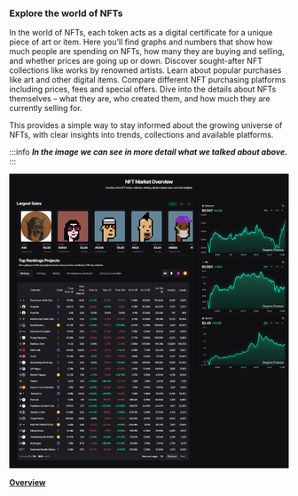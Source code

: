 ### Explore the world of NFTs

In the world of NFTs, each token acts as a digital certificate for a unique piece of art or item. Here you'll find graphs and numbers that show how much people are spending on NFTs, how many they are buying and selling, and whether prices are going up or down. Discover sought-after NFT collections like works by renowned artists. Learn about popular purchases like art and other digital items. Compare different NFT purchasing platforms including prices, fees and special offers. Dive into the details about NFTs themselves – what they are, who created them, and how much they are currently selling for.

This provides a simple way to stay informed about the growing universe of NFTs, with clear insights into trends, collections and available platforms.

:::info ***In the image we can see in more detail what we talked about above.***
:::

![Overview ](overview.png)

[**Overview**](/docs/Collection/Market/Overview.md)